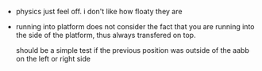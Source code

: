 * physics just feel off.  i don't like how floaty they are
* running into platform does not consider the fact that you are running into
  the side of the platform, thus always transfered on top.

  should be a simple test if the previous position was outside of the aabb on
  the left or right side

